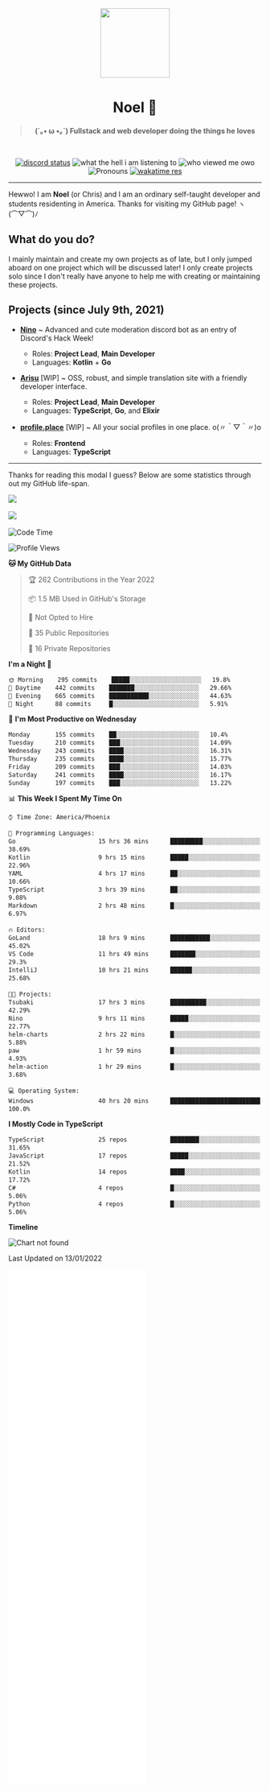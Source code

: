 <div align='center'>
  <div align='center'>
    <img
      src='https://cdn.floofy.dev/art/icons/icon_cinnamonserval.png'
      width='138'
      height='138'
    />
  </div>
  <h1>Noel 🐾</h1>
  <blockquote><strong>(´｡• ω •｡`) Fullstack and web developer doing the things he loves</strong></blockquote>

  <br />

  <a href='https://discord.com/users/280158289667555328' target='_blank'><img alt="discord status" src="https://dev.discordprofiles.me/badge/status/280158289667555328" /></a>
  <img alt="what the hell i am listening to" src="https://dev.discordprofiles.me/badge/spotify/280158289667555328" />
  <img alt="who viewed me owo" src="https://komarev.com/ghpvc/?username=auguwu" />
  <img alt='Pronouns' src='https://img.shields.io/endpoint?url=https://pronoundb.org/shields/6004d014406af11e4593a013' />
  <a href="https://wakatime.com/@auguwu" target='_blank'>
    <img alt='wakatime res' src='https://wakatime.com/badge/user/89736485-42ec-4c0f-a2f3-481db74514dc.svg' />
  </a>
</div>

<hr />

Hewwo! I am **Noel** (or Chris) and I am an ordinary self-taught developer and students residenting in America. Thanks for visiting my GitHub page! ヽ(⌒▽⌒)ﾉ

## What do you do?
I mainly maintain and create my own projects as of late, but I only jumped aboard on one project which will be discussed later! I only create projects
solo since I don't really have anyone to help me with creating or maintaining these projects.

## Projects (since July 9th, 2021)
- [**Nino**](https://nino.sh) ~ Advanced and cute moderation discord bot as an entry of Discord's Hack Week!
  - Roles: **Project Lead**, **Main Developer**
  - Languages: **Kotlin** + **Go**

- [**Arisu**](https://arisu.land) [WIP] ~ OSS, robust, and simple translation site with a friendly developer interface.
  - Roles: **Project Lead**, **Main Developer**
  - Languages: **TypeScript**, **Go**, and **Elixir**

- [**profile.place**](https://profile.place) [WIP] ~ All your social profiles in one place. o(〃＾▽＾〃)o
  - Roles: **Frontend**
  - Languages: **TypeScript**

---

Thanks for reading this modal I guess? Below are some statistics through out my GitHub life-span.

![](https://github-readme-stats.vercel.app/api?username=auguwu&count_private=true&show_icons=true&theme=gruvbox)

![](https://github-readme-stats.vercel.app/api/top-langs/?username=auguwu&layout=compact&theme=gruvbox)

<!--START_SECTION:waka-->
![Code Time](http://img.shields.io/badge/Code%20Time-2%2C623%20hrs%2025%20mins-blue)

![Profile Views](http://img.shields.io/badge/Profile%20Views-24-blue)

**🐱 My GitHub Data** 

> 🏆 262 Contributions in the Year 2022
 > 
> 📦 1.5 MB Used in GitHub's Storage 
 > 
> 🚫 Not Opted to Hire
 > 
> 📜 35 Public Repositories 
 > 
> 🔑 16 Private Repositories  
 > 
**I'm a Night 🦉** 

```text
🌞 Morning    295 commits    █████░░░░░░░░░░░░░░░░░░░░   19.8% 
🌆 Daytime    442 commits    ███████░░░░░░░░░░░░░░░░░░   29.66% 
🌃 Evening    665 commits    ███████████░░░░░░░░░░░░░░   44.63% 
🌙 Night      88 commits     █░░░░░░░░░░░░░░░░░░░░░░░░   5.91%

```
📅 **I'm Most Productive on Wednesday** 

```text
Monday       155 commits    ██░░░░░░░░░░░░░░░░░░░░░░░   10.4% 
Tuesday      210 commits    ███░░░░░░░░░░░░░░░░░░░░░░   14.09% 
Wednesday    243 commits    ████░░░░░░░░░░░░░░░░░░░░░   16.31% 
Thursday     235 commits    ████░░░░░░░░░░░░░░░░░░░░░   15.77% 
Friday       209 commits    ███░░░░░░░░░░░░░░░░░░░░░░   14.03% 
Saturday     241 commits    ████░░░░░░░░░░░░░░░░░░░░░   16.17% 
Sunday       197 commits    ███░░░░░░░░░░░░░░░░░░░░░░   13.22%

```


📊 **This Week I Spent My Time On** 

```text
⌚︎ Time Zone: America/Phoenix

💬 Programming Languages: 
Go                       15 hrs 36 mins      █████████░░░░░░░░░░░░░░░░   38.69% 
Kotlin                   9 hrs 15 mins       █████░░░░░░░░░░░░░░░░░░░░   22.96% 
YAML                     4 hrs 17 mins       ██░░░░░░░░░░░░░░░░░░░░░░░   10.66% 
TypeScript               3 hrs 39 mins       ██░░░░░░░░░░░░░░░░░░░░░░░   9.08% 
Markdown                 2 hrs 48 mins       █░░░░░░░░░░░░░░░░░░░░░░░░   6.97%

🔥 Editors: 
GoLand                   18 hrs 9 mins       ███████████░░░░░░░░░░░░░░   45.02% 
VS Code                  11 hrs 49 mins      ███████░░░░░░░░░░░░░░░░░░   29.3% 
IntelliJ                 10 hrs 21 mins      ██████░░░░░░░░░░░░░░░░░░░   25.68%

🐱‍💻 Projects: 
Tsubaki                  17 hrs 3 mins       ██████████░░░░░░░░░░░░░░░   42.29% 
Nino                     9 hrs 11 mins       █████░░░░░░░░░░░░░░░░░░░░   22.77% 
helm-charts              2 hrs 22 mins       █░░░░░░░░░░░░░░░░░░░░░░░░   5.88% 
paw                      1 hr 59 mins        █░░░░░░░░░░░░░░░░░░░░░░░░   4.93% 
helm-action              1 hr 29 mins        █░░░░░░░░░░░░░░░░░░░░░░░░   3.68%

💻 Operating System: 
Windows                  40 hrs 20 mins      █████████████████████████   100.0%

```

**I Mostly Code in TypeScript** 

```text
TypeScript               25 repos            ████████░░░░░░░░░░░░░░░░░   31.65% 
JavaScript               17 repos            █████░░░░░░░░░░░░░░░░░░░░   21.52% 
Kotlin                   14 repos            ████░░░░░░░░░░░░░░░░░░░░░   17.72% 
C#                       4 repos             █░░░░░░░░░░░░░░░░░░░░░░░░   5.06% 
Python                   4 repos             █░░░░░░░░░░░░░░░░░░░░░░░░   5.06%

```


**Timeline**

![Chart not found](https://raw.githubusercontent.com/auguwu/auguwu/master/charts/bar_graph.png) 


 Last Updated on 13/01/2022
<!--END_SECTION:waka-->

![](./github-metrics.svg)
